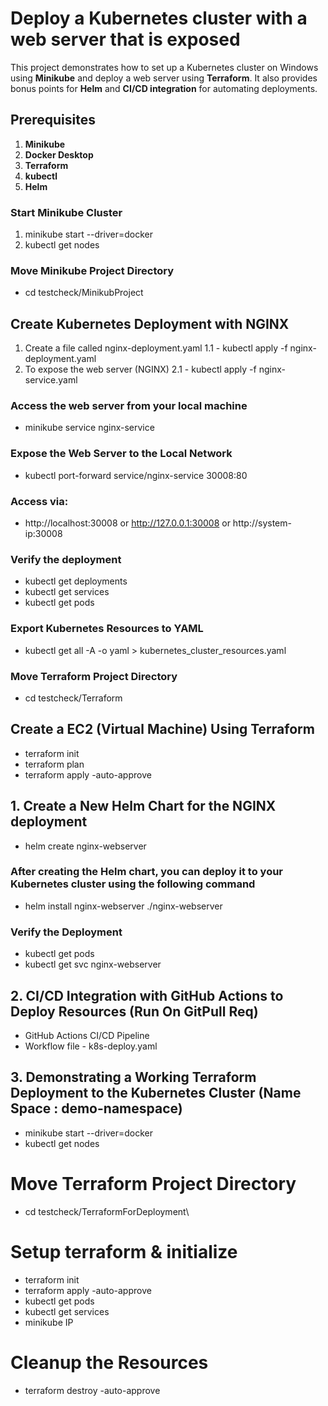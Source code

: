 # Deploy a Kubernetes cluster with a web server that is exposed
This project demonstrates how to set up a Kubernetes cluster on Windows using **Minikube** and deploy a web server using **Terraform**. It also provides bonus points for **Helm** and **CI/CD integration** for automating deployments.

## Prerequisites
1. **Minikube**
2. **Docker Desktop**
3. **Terraform**
4. **kubectl**
5. **Helm**

### Start Minikube Cluster
1. minikube start --driver=docker
2. kubectl get nodes

### Move Minikube Project Directory
- cd testcheck/MinikubProject
  
## Create Kubernetes Deployment with NGINX
1. Create a file called nginx-deployment.yaml
  1.1 - kubectl apply -f nginx-deployment.yaml
2. To expose the web server (NGINX)
  2.1 - kubectl apply -f nginx-service.yaml

### Access the web server from your local machine
- minikube service nginx-service

### Expose the Web Server to the Local Network
- kubectl port-forward service/nginx-service 30008:80

### Access via: 
- http://localhost:30008 or http://127.0.0.1:30008 or http://system-ip:30008

### Verify the deployment
- kubectl get deployments
- kubectl get services
- kubectl get pods

### Export Kubernetes Resources to YAML
- kubectl get all -A -o yaml > kubernetes_cluster_resources.yaml

### Move Terraform Project Directory
- cd testcheck/Terraform
  
## Create a EC2 (Virtual Machine) Using Terraform
- terraform init
- terraform plan
- terraform apply -auto-approve


## 1. Create a New Helm Chart for the NGINX deployment
- helm create nginx-webserver

### After creating the Helm chart, you can deploy it to your Kubernetes cluster using the following command
- helm install nginx-webserver ./nginx-webserver

### Verify the Deployment
- kubectl get pods
- kubectl get svc nginx-webserver

## 2. CI/CD Integration with GitHub Actions to Deploy Resources (Run On GitPull Req)
- GitHub Actions CI/CD Pipeline
- Workflow file - k8s-deploy.yaml

## 3. Demonstrating a Working Terraform Deployment to the Kubernetes Cluster (Name Space : demo-namespace)
- minikube start --driver=docker
- kubectl get nodes

# Move Terraform Project Directory
- cd testcheck/TerraformForDeployment\
   
# Setup terraform & initialize
- terraform init
- terraform apply -auto-approve
- kubectl get pods
- kubectl get services
- minikube IP

# Cleanup the Resources
- terraform destroy -auto-approve
